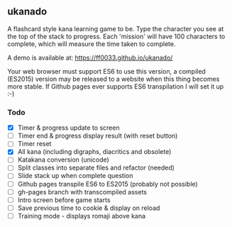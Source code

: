 ## ukanado

A flashcard style kana learning game to be. Type the character you see at the top of the stack to progress. Each 'mission' will have 100 characters to complete, which will measure the time taken to complete.

A demo is available at:
https://ff0033.github.io/ukanado/

Your web browser must support ES6 to use this version, a compiled (ES2015) version may be released to a website when this thing becomes more stable. If Github pages ever supports ES6 transpilation I will set it up :-)

### Todo
- [x] Timer & progress update to screen
- [ ] Timer end & progress display result (with reset button)
- [ ] Timer reset
- [x] All kana (including digraphs, diacritics and obsolete)
- [ ] Katakana conversion (unicode)
- [ ] Split classes into separate files and refactor (needed)
- [ ] Slide stack up when complete question
- [ ] Github pages transpile ES6 to ES2015 (probably not possible)
- [ ] gh-pages branch with transcompiled assets
- [ ] Intro screen before game starts
- [ ] Save previous time to cookie & display on reload
- [ ] Training mode - displays romaji above kana